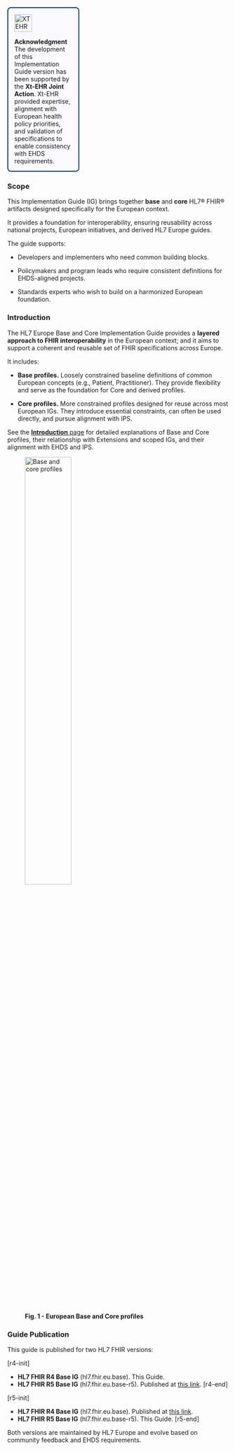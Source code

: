 <!-- Horizontal banner -->

<div style="
  /* reserve space for the ToC on the right */
  margin: 0 340px 1.25rem 0;   /* top right bottom left; adjust 340px to your ToC width */
  border: 2px solid #003366;
  border-radius: 8px;
  padding: 1em;
  background-color: #f9f9ff;
  box-sizing: border-box;

  /* optional: pull the banner up a bit to align with the ToC’s top */
  /* margin-top: -0.75rem;  uncomment/tweak if you want tighter vertical alignment */
">
  <div style="margin-bottom: 1em;">
    <img src="xtehr-logo.png" alt="XTEHR Logo" style="max-width: 100%; height: 40px;" />
  </div>
  <div style="text-align: left;">
    <strong>Acknowledgment</strong><br/>
    The development of this Implementation Guide version has been supported by the 
    <strong>Xt-EHR Joint Action</strong>.  
    Xt-EHR provided expertise, alignment with European health policy priorities, 
    and validation of specifications to enable consistency with EHDS requirements.
  </div>
</div>

### Scope


This Implementation Guide (IG) brings together **base** and **core** HL7® FHIR® artifacts designed specifically for the European context.

It provides a foundation for interoperability, ensuring reusability across national projects, European initiatives, and derived HL7 Europe guides.

The guide supports:

* Developers and implementers who need common building blocks.

* Policymakers and program leads who require consistent definitions for EHDS-aligned projects.

* Standards experts who wish to build on a harmonized European foundation.

### Introduction

The HL7 Europe Base and Core Implementation Guide provides a **layered approach to FHIR interoperability** in the European context; and it aims to support a coherent and reusable set of FHIR specifications across Europe. 

It includes:

- **Base profiles.**  Loosely constrained baseline definitions of common European concepts (e.g., Patient, Practitioner). They provide flexibility and serve as the foundation for Core and derived profiles.

- **Core profiles.**  More constrained profiles designed for reuse across most European IGs. They introduce essential constraints, can often be used directly, and pursue alignment with IPS.

See the [**Introduction** page](introduction.html) for detailed explanations of Base and Core profiles, their relationship with Extensions and scoped IGs, and their alignment with EHDS and IPS.


<div>
  <p></p>
  <figure>
    <img src="home-2.png" alt="Base and core profiles" width="50%"/>
    <figcaption><strong>Fig. 1 - European Base and Core profiles</strong></figcaption>
  </figure>
  <p></p>
</div>



### Guide Publication

This guide is published for two HL7 FHIR versions:

[r4-init]
- **HL7 FHIR R4 Base IG** (hl7.fhir.eu.base). This Guide.
- **HL7 FHIR R5 Base IG** (hl7.fhir.eu.base-r5). Published at [this link](https://hl7.eu/fhir/base-r5).
[r4-end]

[r5-init]
- **HL7 FHIR R4 Base IG** (hl7.fhir.eu.base). Published at [this link](https://hl7.eu/fhir/base).
- **HL7 FHIR R5 Base IG** (hl7.fhir.eu.base-r5). This Guide.
[r5-end]

Both versions are maintained by HL7 Europe and evolve based on community feedback and EHDS requirements.
